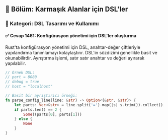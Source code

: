 ## 📘 Bölüm: Karmaşık Alanlar için DSL'ler
### 🔹 Kategori: DSL Tasarımı ve Kullanımı
#### ✅ Cevap 1461: Konfigürasyon yönetimi için DSL'ler oluşturma

Rust'ta konfigürasyon yönetimi için DSL, anahtar-değer çiftleriyle yapılandırma tanımlamayı kolaylaştırır. DSL'in sözdizimi genellikle basit ve okunabilirdir. Ayrıştırma işlemi, satır satır anahtar ve değeri ayırarak yapılabilir.

```rust
// Örnek DSL:
// port = 8080
// debug = true
// host = "localhost"

// Basit bir ayrıştırıcı örneği:
fn parse_config_line(line: &str) -> Option<(&str, &str)> {
    let parts: Vec<&str> = line.split('=').map(|s| s.trim()).collect();
    if parts.len() == 2 {
        Some((parts[0], parts[1]))
    } else {
        None
    }
}
```
